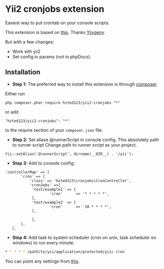 Yii2 cronjobs extension
========
Easiest way to put crontab on your console scripts.

This extension is based on [this](https://github.com/Yiivgeny/Yii-PHPDocCrontab).
Thanks [Yiivgeny](https://github.com/Yiivgeny).

But with a few changes:
- Work eith yii2
- Set config in params (not in phpDocs).


Installation
------------

- **Step 1:** The preferred way to install this extension is through [composer](http://getcomposer.org/download/).

Either run

```
php composer.phar require hzted123/yii2-cronjobs "*"
```

or add

```
"hzted123/yii2-cronjobs": "*"
```

to the require section of your `composer.json` file.
- **Step 2:** Set aliase  @runnerScript in console config. This absolutely path to runner script
Change path to runner script as your project. 
```
Yii::setAlias('@runnerScript', dirname(__DIR__) . '/yii');
```
- **Step 3:** Add to console config:
```
'controllerMap' => [
       'cron' => [
           'class' => 'hzted123\cronjobs\CronController',
           'cronJobs' =>[
        	'test/example1' => [
            		'cron'      => '* * * * *',            
        	],
		    'test/example2' => [
            		'cron'      => '10 * * * *',            
        	],

    	    ],
       ],
   ],
```
- **Step 4:**  Add task to system scheduler (cron on unix, task scheduler on windows) to run every minute:

```sh
* * * * * /path/to/yii/application/protected/yiic cron
```

You can point any settings from [this](https://github.com/Yiivgeny/Yii-PHPDocCrontab/blob/master/examples/ExampleRuCommand.php).



